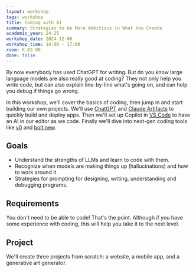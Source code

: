 ```yaml
---
layout: workshop
tags: workshop
title: Coding with AI
summary: Strategies to be More Ambitious in What You Create
academic_year: 24-25
workshop_date: 2024-12-06
workshop_time: 14:00 - 17:00
room: K.03.08
done: false
---
```


By now everybody has used ChatGPT for writing. But do you know large language models are also really good at coding? They not only help you write code, but can also explain line-by-line what's going on, and can help you debug if things go wrong. 

In this workshop, we'll cover the basics of coding, then jump in and start building our own projects. We'll use [ChatGPT](https://chatgpt.com/) and [Claude Artifacts](https://madewithclaude.com/) to quickly build and deploy apps. Then we'll set up Copilot in [VS Code](https://code.visualstudio.com/) to have an AI in our editor as we code. Finally we'll dive into next-gen coding tools like [v0](https://v0.dev/) and [bolt.new](https://bolt.new/).

## Goals

- Understand the strengths of LLMs and learn to code with them.
- Recognize when models are making things up (hallucinations) and how to work around it.
- Strategies for prompting for designing, writing, understanding and debugging programs.


## Requirements

You don't need to be able to code! That's the point. Although if you have some experience with coding, this will help you take it to the next level.

## Project

We'll create three projects from scratch: a website, a mobile app, and a generative art generator.
